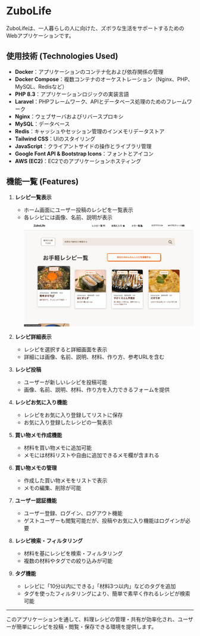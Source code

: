 # ZuboLife

ZuboLifeは、一人暮らしの人に向けた、ズボラな生活をサポートするためのWebアプリケーションです。

## 使用技術 (Technologies Used)

- **Docker**：アプリケーションのコンテナ化および依存関係の管理
- **Docker Compose**：複数コンテナのオーケストレーション（Nginx、PHP、MySQL、Redisなど）
- **PHP 8.3**：アプリケーションロジックの実装言語
- **Laravel**：PHPフレームワーク、APIとデータベース処理のためのフレームワーク
- **Nginx**：ウェブサーバおよびリバースプロキシ
- **MySQL**：データベース
- **Redis**：キャッシュやセッション管理のインメモリデータストア
- **Tailwind CSS**：UIのスタイリング
- **JavaScript**：クライアントサイドの操作とライブラリ管理
- **Google Font API & Bootstrap Icons**：フォントとアイコン
- **AWS (EC2)**：EC2でのアプリケーションホスティング

## 機能一覧 (Features)

1. **レシピ一覧表示**  
   - ホーム画面にユーザー投稿のレシピを一覧表示
   - 各レシピには画像、名前、説明が表示
   ![recipeList](README_GIF/recipelist.gif)

2. **レシピ詳細表示**  
   - レシピを選択すると詳細画面を表示
   - 詳細には画像、名前、説明、材料、作り方、参考URLを含む

3. **レシピ投稿**  
   - ユーザーが新しいレシピを投稿可能
   - 画像、名前、説明、材料、作り方を入力できるフォームを提供

4. **レシピお気に入り機能**  
   - レシピをお気に入り登録してリストに保存
   - お気に入り登録したレシピの一覧表示

5. **買い物メモ作成機能**  
   - 材料を買い物メモに追加可能
   - メモには材料リストや自由に追加できるメモ欄が含まれる

6. **買い物メモの管理**  
   - 作成した買い物メモをリストで表示
   - メモの編集、削除が可能

7. **ユーザー認証機能**  
   - ユーザー登録、ログイン、ログアウト機能
   - ゲストユーザーも閲覧可能だが、投稿やお気に入り機能はログインが必要

8. **レシピ検索・フィルタリング**  
   - 材料を基にレシピを検索・フィルタリング
   - 複数の材料やタグでの絞り込みが可能

9. **タグ機能**  
   - レシピに「10分以内にできる」「材料3つ以内」などのタグを追加
   - タグを使ったフィルタリングにより、簡単で素早く作れるレシピが検索可能
---

このアプリケーションを通して、料理レシピの管理・共有が効率化され、ユーザーが簡単にレシピを投稿・閲覧・保存できる環境を提供します。
